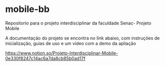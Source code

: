 # mobile-bb
Repositorio para o projeto interdisciplinar da faculdade Senac- Projeto Mobile

A documentação do projeto se encontra no link abaixo, com instruções de inicialização, guias de uso e um vídeo com a demo da apliação

https://www.notion.so/Projeto-Interdisciplinar-Mobile-0e330f8247c14ac6a7da8cb85b0ad17f
